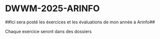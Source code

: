 # DWWM-2025-ARINFO

##Ici sera posté les éxercices et les évaluations de mon année à Arinfo##

Chaque exercice seront dans des dossiers
